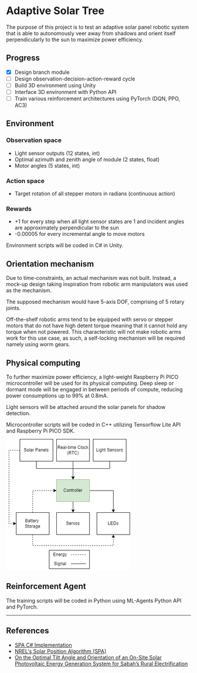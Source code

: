 # Adaptive Solar Tree

The purpose of this project is to test an adaptive solar panel robotic system that is able to autonomously veer away from shadows and orient itself perpendicularly to the sun to maximize power efficiency.

## Progress
- [X] Design branch module
- [ ] Design observation-decision-action-reward cycle
- [ ] Build 3D environment using Unity
- [ ] Interface 3D environment with Python API
- [ ] Train various reinforcement architectures using PyTorch (DQN, PPO, AC3)

## Environment
### Observation space
- Light sensor outputs (12 states, int)
- Optimal azimuth and zenith angle of module (2 states, float)
- Motor angles (5 states, int)
### Action space
- Target rotation of all stepper motors in radians (continuous action)
### Rewards
- +1 for every step when all light sensor states are 1 and incident angles are approximately perpendicular to the sun
- -0.00005 for every incremental angle to move motors

Environment scripts will be coded in C# in Unity.

## Orientation mechanism
Due to time-constraints, an actual mechanism was not built. Instead, a mock-up design taking inspiration from 
robotic arm manipulators was used as the mechanism.

The supposed mechanism would have 5-axis DOF, comprising of 5 rotary joints.

Off-the-shelf robotic arms tend to be equipped with servo or stepper motors that do not have high detent torque meaning that it cannot hold any torque when not powered. This characteristic will not make robotic arms work for this use case, as such, a self-locking mechanism will be required namely using worm gears.

## Physical computing
To further maximize power efficiency, a light-weight Raspberry Pi PICO microcontroller will be used for its physical computing. Deep sleep or dormant mode will be engaged in between periods of compute, reducing power consumptions up to 99% at 0.8mA. 

Light sensors will be attached around the solar panels for shadow detection.

Microcontroller scripts will be coded in C++ utilizing Tensorflow Lite API and Raspberry Pi PICO SDK.

![System Diagram](Misc/Diagram.png)

## Reinforcement Agent
The training scripts will be coded in Python using ML-Agents Python API and PyTorch.

---

## References
- [SPA C# Implementation](https://gist.github.com/paulhayes/54a7aa2ee3cccad4d37bb65977eb19e2)
- [NREL's Solar Position Algorithm (SPA)](https://midcdmz.nrel.gov/spa/)
- [On the Optimal Tilt Angle and Orientation of an On-Site Solar Photovoltaic Energy Generation System for Sabah’s Rural Electrification](https://doi.org/10.3390/su13105730)
